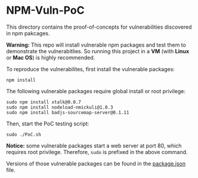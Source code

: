 # NPM-Vuln-PoC

This directory contains the proof-of-concepts for vulnerabilities discovered in npm pakcages. 

**Warning:** This repo will install vulnerable npm packages and test them to demonstrate the vulnerabitlies. So running this project in a **VM** (with **Linux** or **Mac OS**) is highly recommended.

To reproduce the vulnerabilites, first install the vulnerable packages: 

```
npm install
```

The following vulnerable packages require global install or root privilege:

```
sudo npm install xtalk@0.0.7
sudo npm install nodeload-nmickuli@1.0.3
sudo npm install badjs-sourcemap-server@0.1.11
```

Then, start the PoC testing script:

```
sudo ./PoC.sh
```

**Notice:** some vulnerable packages start a web server at port 80, which requires root privilege. Therefore, ```sudo``` is prefixed in the above command.

Versions of those vulnerable packages can be found in the [package.json](package.json) file.

